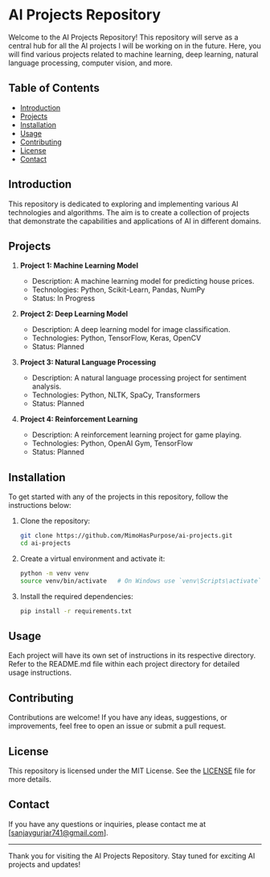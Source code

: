 

# AI Projects Repository

Welcome to the AI Projects Repository! This repository will serve as a central hub for all the AI projects I will be working on in the future. Here, you will find various projects related to machine learning, deep learning, natural language processing, computer vision, and more.

## Table of Contents

- [Introduction](#introduction)
- [Projects](#projects)
- [Installation](#installation)
- [Usage](#usage)
- [Contributing](#contributing)
- [License](#license)
- [Contact](#contact)

## Introduction

This repository is dedicated to exploring and implementing various AI technologies and algorithms. The aim is to create a collection of projects that demonstrate the capabilities and applications of AI in different domains.

## Projects

1. **Project 1: Machine Learning Model**
   - Description: A machine learning model for predicting house prices.
   - Technologies: Python, Scikit-Learn, Pandas, NumPy
   - Status: In Progress

2. **Project 2: Deep Learning Model**
   - Description: A deep learning model for image classification.
   - Technologies: Python, TensorFlow, Keras, OpenCV
   - Status: Planned

3. **Project 3: Natural Language Processing**
   - Description: A natural language processing project for sentiment analysis.
   - Technologies: Python, NLTK, SpaCy, Transformers
   - Status: Planned

4. **Project 4: Reinforcement Learning**
   - Description: A reinforcement learning project for game playing.
   - Technologies: Python, OpenAI Gym, TensorFlow
   - Status: Planned

## Installation

To get started with any of the projects in this repository, follow the instructions below:

1. Clone the repository:
   ```bash
   git clone https://github.com/MimoHasPurpose/ai-projects.git
   cd ai-projects
   ```

2. Create a virtual environment and activate it:
   ```bash
   python -m venv venv
   source venv/bin/activate   # On Windows use `venv\Scripts\activate`
   ```

3. Install the required dependencies:
   ```bash
   pip install -r requirements.txt
   ```

## Usage

Each project will have its own set of instructions in its respective directory. Refer to the README.md file within each project directory for detailed usage instructions.

## Contributing

Contributions are welcome! If you have any ideas, suggestions, or improvements, feel free to open an issue or submit a pull request.

## License

This repository is licensed under the MIT License. See the [LICENSE](LICENSE) file for more details.

## Contact

If you have any questions or inquiries, please contact me at [sanjaygurjar741@gmail.com].

---

Thank you for visiting the AI Projects Repository. Stay tuned for exciting AI projects and updates!

```

